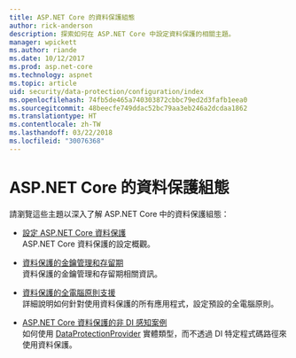 ```yaml
---
title: ASP.NET Core 的資料保護組態
author: rick-anderson
description: 探索如何在 ASP.NET Core 中設定資料保護的相關主題。
manager: wpickett
ms.author: riande
ms.date: 10/12/2017
ms.prod: asp.net-core
ms.technology: aspnet
ms.topic: article
uid: security/data-protection/configuration/index
ms.openlocfilehash: 74fb5de465a740303872cbbc79ed2d3fafb1eea0
ms.sourcegitcommit: 48beecfe749ddac52bc79aa3eb246a2dcdaa1862
ms.translationtype: HT
ms.contentlocale: zh-TW
ms.lasthandoff: 03/22/2018
ms.locfileid: "30076368"
---
```

# <a name="data-protection-configuration-in-aspnet-core"></a>ASP.NET Core 的資料保護組態

請瀏覽這些主題以深入了解 ASP.NET Core 中的資料保護組態：

* [設定 ASP.NET Core 資料保護](xref:security/data-protection/configuration/overview)  
  ASP.NET Core 資料保護的設定概觀。

* [資料保護的金鑰管理和存留期](xref:security/data-protection/configuration/default-settings)  
  資料保護的金鑰管理和存留期相關資訊。

* [資料保護的全電腦原則支援](xref:security/data-protection/configuration/machine-wide-policy)  
  詳細說明如何針對使用資料保護的所有應用程式，設定預設的全電腦原則。

* [ASP.NET Core 資料保護的非 DI 感知案例](xref:security/data-protection/configuration/non-di-scenarios)  
  如何使用 [DataProtectionProvider](/dotnet/api/Microsoft.AspNetCore.DataProtection.DataProtectionProvider) 實體類型，而不透過 DI 特定程式碼路徑來使用資料保護。
